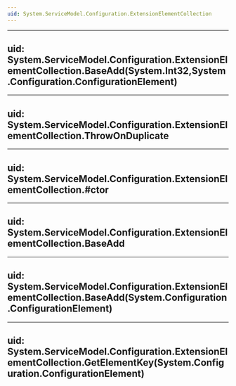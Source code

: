 ```yaml
---
uid: System.ServiceModel.Configuration.ExtensionElementCollection
---
```


---
uid: System.ServiceModel.Configuration.ExtensionElementCollection.BaseAdd(System.Int32,System.Configuration.ConfigurationElement)
---

---
uid: System.ServiceModel.Configuration.ExtensionElementCollection.ThrowOnDuplicate
---

---
uid: System.ServiceModel.Configuration.ExtensionElementCollection.#ctor
---

---
uid: System.ServiceModel.Configuration.ExtensionElementCollection.BaseAdd
---

---
uid: System.ServiceModel.Configuration.ExtensionElementCollection.BaseAdd(System.Configuration.ConfigurationElement)
---

---
uid: System.ServiceModel.Configuration.ExtensionElementCollection.GetElementKey(System.Configuration.ConfigurationElement)
---
